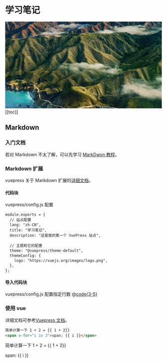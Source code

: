 # 学习笔记

![banner](./banner.jpg)
[[toc]]

## Markdown

### 入门文档

若对 Markdown 不太了解，可以先学习 [MarkDwon 教程](https://commonmark.org/help)。

### Markdown 扩展

vuepress 关于 Markdown 扩展的[详细文档](https://v2.vuepress.vuejs.org/zh/guide/markdown.html#%E8%AF%AD%E6%B3%95%E6%89%A9%E5%B1%95)。

#### 代码块

vuepress/config.js 配置

```js{1,9-11}:no-line-numbers
module.exports = {
  // 站点配置
  lang: "zh-CN",
  title: "学习笔记",
  description: "这是我的第一个 VuePress 站点",

  // 主题和它的配置
  theme: "@vuepress/theme-default",
  themeConfig: {
    logo: "https://vuejs.org/images/logo.png",
  },
};
```

#### 导入代码块

vuepress/config.js 配置指定行数
@[code{3-5}](./.vuepress/config.js)

### 使用 vue <Badge type="tip" text="v2" vertical="top" />

详细文档可参考[Vuepress 文档](https://v2.vuepress.vuejs.org/zh/guide/markdown.html#%E5%9C%A8-markdown-%E4%B8%AD%E4%BD%BF%E7%94%A8-vue)。

```md
简单计算一下 1 + 2 = {{ 1 + 2}}
<span v-for="i in 3">span: {{ i }}</span>
```

简单计算一下 1 + 2 = {{ 1 + 2}}

<span v-for="i in 3">span: {{ i }}</span>
